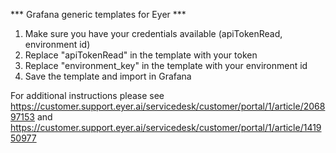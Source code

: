 *** Grafana generic templates for Eyer ***
1. Make sure you have your credentials available (apiTokenRead, environment id)
2. Replace "apiTokenRead" in the template with your token
3. Replace "environment_key" in the template with your environment id
4. Save the template and import in Grafana

For additional instructions please see https://customer.support.eyer.ai/servicedesk/customer/portal/1/article/206897153 and https://customer.support.eyer.ai/servicedesk/customer/portal/1/article/141950977
